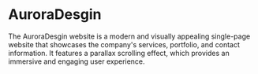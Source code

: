 # AuroraDesgin
The AuroraDesgin website is a modern and visually appealing single-page website that showcases the company's services, portfolio, and contact information. It features a parallax scrolling effect, which provides an immersive and engaging user experience.
